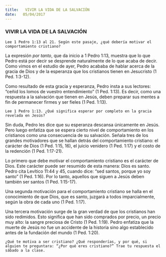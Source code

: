 ```yaml
---
title:   VIVIR LA VIDA DE LA SALVACIÓN
date:   05/04/2017
---
```


### VIVIR LA VIDA DE LA SALVACIÓN

`Lee 1 Pedro 1:13 al 21. Según este pasaje, ¿qué debería motivar el comportamiento cristiano?`

La expresión *por tanto*, que da inicio a 1 Pedro 1:13, muestra que lo que Pedro está por decir se desprende naturalmente de lo que acaba de decir. Como vimos en el estudio de ayer, Pedro acababa de hablar acerca de la gracia de Dios y de la esperanza que los cristianos tienen en Jesucristo (1 Ped. 1:3-12).

Como resultado de esta gracia y esperanza, Pedro insta a sus lectores: “ceñid los lomos de vuestro  entendimiento” (1 Ped. 1:13). Es decir, como una respuesta a la salvación que tienen en Jesús, deben preparar sus mentes a fin de permanecer firmes y ser fieles (1 Ped. 1:13).

`Lee 1 Pedro 1:13. ¿Qué significa esperar por completo en la gracia revelada en Jesús?`

Sin duda, Pedro les dice que su esperanza descansa únicamente en Jesús. Pero luego enfatiza que se espera cierto nivel de comportamiento en los cristianos como una consecuencia de su salvación. Señala tres de los grandes motivadores que se hallan detrás del comportamiento cristiano: el carácter de Dios (1 Ped. 1:15, 16), el juicio venidero (1 Ped. 1:17) y el costo de la redención (1 Ped. 1:17-21).

Lo primero que debe motivar el comportamiento cristiano es el carácter de Dios. Este carácter puede ser  resumido de esta manera: Dios es santo. Pedro cita Levítico 11:44 y 45, cuando dice: “sed santos, porque yo soy santo” (1  Ped. 1:16). Por lo tanto, aquellos que siguen a Jesús deben también ser santos (1 Ped. 1:15-17). 

Una segunda motivación para el comportamiento cristiano se halla en el conocimiento de que Dios, que es santo, juzgará a todos imparcialmente, según la obra de cada uno (1 Ped. 1:17).

Una tercera motivación surge de la gran verdad de que los cristianos han sido redimidos. Esto significa que han sido comprados por precio, un precio muy alto: la sangre preciosa de Cristo (1 Ped. 1:19). Pedro enfatiza que la muerte de Jesús no fue un accidente de la historia sino algo establecido antes de la fundación del mundo (1 Ped. 1:20).

`¿Qué te motiva a ser cristiano? ¿Qué responderías, y por qué, si alguien te preguntara: “¿Por qué eres cristiano?” Trae tu respuesta el sábado a la clase.`
